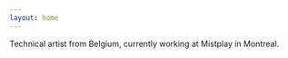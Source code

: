 ```yaml
---
layout: home
---
```


<script>
document.getElementById("about").classList.add("category_item_selected");
</script>

Technical artist from Belgium, currently working at Mistplay in Montreal.